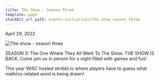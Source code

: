```yaml
---
title: The Show - Season Three
template: page
stackbit_url_path: events-initiatives/the_show_season_three
---
```

April 29, 2022

![The show - season three](//images.ctfassets.net/2582oijtbxyu/8WcNjU4zijIbrelayuxMG/ab2652dff31648231908f7d07b444703/Screen_Shot_2022-05-04_at_6.11.48_PM.png)

SEASON 3: The One Where They All Went To The Show.
THE SHOW IS BACK. Come join us in person for a night filled with games and fun!

This year WiSC hosted skribbl.io where players have to guess what math/cs-related word is being drawn!